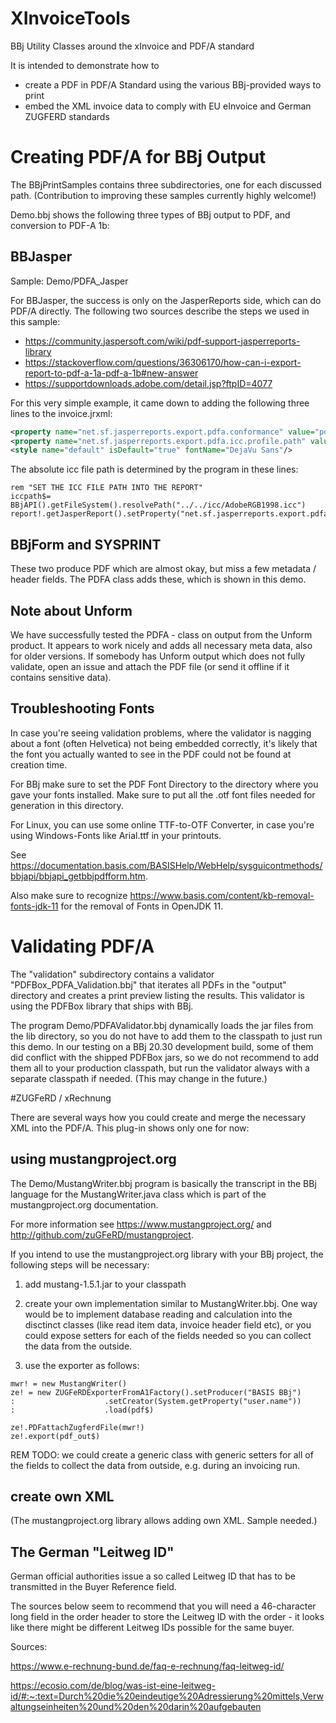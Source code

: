 # XInvoiceTools
BBj Utility Classes around the xInvoice and PDF/A standard

It is intended to demonstrate how to 
* create a PDF in PDF/A Standard using the various BBj-provided ways to print
* embed the XML invoice data to comply with EU eInvoice and German ZUGFERD standards

# Creating PDF/A for BBj Output

The BBjPrintSamples contains three subdirectories, one for each discussed path. (Contribution to improving these samples currently highly welcome!)

Demo.bbj shows the following three types of BBj output to PDF, and conversion to PDF-A 1b:

## BBJasper

Sample: Demo/PDFA_Jasper

For BBJasper, the success is only on the JasperReports side, which can do PDF/A directly. The following two sources describe the steps we used in this sample:

* https://community.jaspersoft.com/wiki/pdf-support-jasperreports-library
* https://stackoverflow.com/questions/36306170/how-can-i-export-report-to-pdf-a-1a-pdf-a-1b#new-answer
* https://supportdownloads.adobe.com/detail.jsp?ftpID=4077

For this very simple example, it came down to adding the following three lines to the invoice.jrxml:

```xml
<property name="net.sf.jasperreports.export.pdfa.conformance" value="pdfa1b" />
<property name="net.sf.jasperreports.export.pdfa.icc.profile.path" value="xInvoice/icc/AdobeRGB1998.icc" />
<style name="default" isDefault="true" fontName="DejaVu Sans"/>
```

The absolute icc file path is determined by the program in these lines:

```bbj
rem "SET THE ICC FILE PATH INTO THE REPORT"
iccpath$= BBjAPI().getFileSystem().resolvePath("../../icc/AdobeRGB1998.icc")
report!.getJasperReport().setProperty("net.sf.jasperreports.export.pdfa.icc.profile.path",iccpath$)
```

## BBjForm and SYSPRINT 

These two produce PDF which are almost okay, but miss a few metadata / header fields. The PDFA class adds these, which is shown in this demo. 

## Note about Unform

We have successfully tested the PDFA - class on output from the Unform product. It appears to work nicely and adds all necessary meta data, also for older versions. If somebody has Unform output which does not fully validate, open an issue and attach the PDF file (or send it offline if it contains sensitive data).

## Troubleshooting Fonts 

In case you're seeing validation problems, where the validator is nagging about a font (often Helvetica) not being embedded correctly, it's likely that the font you actually wanted to see in the PDF could not be found at creation time.

For BBj make sure to set the PDF Font Directory to the directory where you gave your fonts installed. Make sure to put all the .otf font files needed for generation in this directory.


For Linux, you can use some online TTF-to-OTF Converter, in case you're using Windows-Fonts like Arial.ttf in your printouts.


See https://documentation.basis.com/BASISHelp/WebHelp/sysguicontmethods/bbjapi/bbjapi_getbbjpdfform.htm.


Also make sure to recognize https://www.basis.com/content/kb-removal-fonts-jdk-11 for the removal of Fonts in OpenJDK 11.


# Validating PDF/A

The "validation" subdirectory contains a validator "PDFBox_PDFA_Validation.bbj" that iterates all PDFs in the "output" directory and creates a print preview listing the results. This validator is using the PDFBox library that ships with BBj.


The program Demo/PDFAValidator.bbj dynamically loads the jar files from the lib directory, so you do not have to add them to the classpath to just run this demo. In our testing on a BBj 20.30 development build, some of them did conflict with the shipped PDFBox jars, so we do not recommend to add them all to your production classpath, but run the validator always with a separate classpath if needed. (This may change in the future.)

#ZUGFeRD / xRechnung

There are several ways how you could create and merge the necessary XML into the PDF/A. This plug-in shows only one for now:

## using mustangproject.org

The Demo/MustangWriter.bbj program is basically the transcript in the BBj language for the MustangWriter.java class which is part of the mustangproject.org documentation. 


For more information see https://www.mustangproject.org/ and http://github.com/zuGFeRD/mustangproject.


If you intend to use the mustangproject.org library with your BBj project, the following steps will be necessary:

1. add mustang-1.5.1.jar to your classpath

2. create your own implementation similar to MustangWriter.bbj. One way would be to implement database reading and calculation into the disctinct classes (like read item data, invoice header field etc), or you could expose setters for each of the fields needed so you can collect the data from the outside. 

3. use the exporter as follows:

```
mwr! = new MustangWriter()
ze! = new ZUGFeRDExporterFromA1Factory().setProducer("BASIS BBj")
:                    .setCreator(System.getProperty("user.name"))
:                    .load(pdf$)

ze!.PDFattachZugferdFile(mwr!)
ze!.export(pdf_out$)
```

REM TODO: we could create a generic class with generic setters for all of the fields to collect the data from outside, e.g. during an invoicing run.


## create own XML 

(The mustangproject.org library allows adding own XML. Sample needed.)

## The German "Leitweg ID"

German official authorities issue a so called Leitweg ID that has to be transmitted in the Buyer Reference field. 

The sources below seem to recommend that you will need a 46-character long field in the order header to store the Leitweg ID with the order - it looks like there might be different Leitweg IDs possible for the same buyer.

Sources:

https://www.e-rechnung-bund.de/faq-e-rechnung/faq-leitweg-id/

https://ecosio.com/de/blog/was-ist-eine-leitweg-id/#:~:text=Durch%20die%20eindeutige%20Adressierung%20mittels,Verwaltungseinheiten%20und%20den%20darin%20aufgebauten

